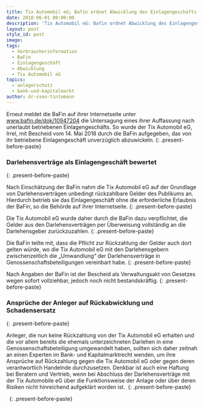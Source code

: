 ```yaml
---
title: Tix Automobil eG; Bafin ordnet Abwicklung des Einlagengeschäfts an
date: 2018-06-01 00:00:00
description: 'Tix Automobil eG: Bafin ordnet Abwicklung des Einlagengeschäfts an'
layout: post
style_id: post
image:
tags:
  - Verbraucherinformation
  - BaFin
  - Einlagengeschäft
  - Abwicklung
  - Tix Automobil eG
topics:
  - anlegerschutz
  - bank-und-kapitalmarkt
author: dr-sven-tintemann
---
```


Erneut meldet die BaFin auf ihrer Internetseite unter www.bafin.de/dok/10947204 die Untersagung eines ihrer Auffassung nach unerlaubt betriebenen Einlagengeschäfts. So wurde der Tix Automobil eG, Irrel, mit Bescheid vom 14. Mai 2018 durch die BaFin aufgegeben, das von ihr betriebene Einlagengeschäft unverzüglich abzuwickeln.
{: .present-before-paste}

### Darlehensverträge als Einlagengeschäft bewertet
{: .present-before-paste}

Nach Einschätzung der BaFin nahm die Tix Automobil eG auf der Grundlage von Darlehensverträgen unbedingt rückzahlbare Gelder des Publikums an. Hierdurch betrieb sie das Einlagengeschäft ohne die erforderliche Erlaubnis der BaFin, so die Behörde auf ihrer Internetseite.
{: .present-before-paste}

Die Tix Automobil eG wurde daher durch die BaFin dazu verpflichtet, die Gelder aus den Darlehensverträgen per Überweisung vollständig an die Darlehensgeber zurückzuzahlen.
{: .present-before-paste}

Die BaFin teilte mit, dass die Pflicht zur Rückzahlung der Gelder auch dort gelten würde, wo die Tix Automobil eG mit den Darlehensgebern zwischenzeitlich die „Umwandlung“ der Darlehensverträge in Genossenschaftsbeteiligungen vereinbart habe.
{: .present-before-paste}

Nach Angaben der BaFin ist der Bescheid als Verwaltungsakt von Gesetzes wegen sofort vollziehbar, jedoch noch nicht bestandskräftig.
{: .present-before-paste}

### Ansprüche der Anleger auf Rückabwicklung und Schadensersatz
{: .present-before-paste}

Anleger, die nun keine Rückzahlung von der Tix Automobil eG erhalten und die vor allem bereits die ehemals unterzeichneten Darlehen in eine Genossenschaftsbeteiligung umgewandelt haben, sollten sich daher zeitnah an einen Experten im Bank- und Kapitalmarktrecht wenden, um ihre Ansprüche auf Rückzahlung gegen die Tix Automobil eG oder gegen deren verantwortlich Handelnde durchzusetzen. Denkbar ist auch eine Haftung bei Beratern und Vertrieb, wenn bei Abschluss der Darlehensverträge mit der Tix Automobile eG über die Funktionsweise der Anlage oder über deren Risiken nicht hinreichend aufgeklärt worden ist. 
{: .present-before-paste}

 
{: .present-before-paste}